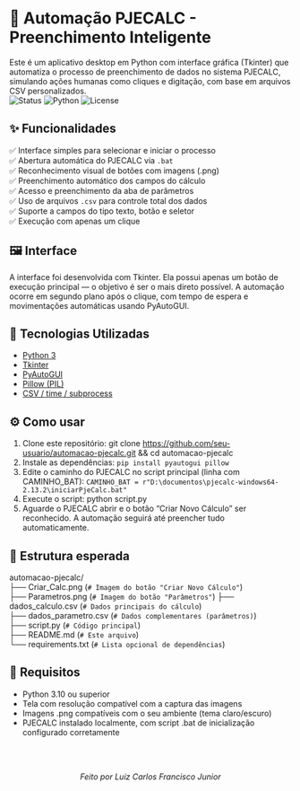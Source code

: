 # 🧾 Automação PJECALC - Preenchimento Inteligente  
Este é um aplicativo desktop em Python com interface gráfica (Tkinter) que automatiza o processo de preenchimento de dados no sistema PJECALC, simulando ações humanas como cliques e digitação, com base em arquivos CSV personalizados.  
![Status](https://img.shields.io/badge/status-em%20desenvolvimento-yellow) ![Python](https://img.shields.io/badge/python-3.10%2B-blue) ![License](https://img.shields.io/badge/license-Educacional-lightgrey)  
## ✨ Funcionalidades  
✅ Interface simples para selecionar e iniciar o processo  
✅ Abertura automática do PJECALC via `.bat`  
✅ Reconhecimento visual de botões com imagens (.png)  
✅ Preenchimento automático dos campos do cálculo  
✅ Acesso e preenchimento da aba de parâmetros  
✅ Uso de arquivos `.csv` para controle total dos dados  
✅ Suporte a campos do tipo texto, botão e seletor  
✅ Execução com apenas um clique  
## 🖼️ Interface  
A interface foi desenvolvida com Tkinter. Ela possui apenas um botão de execução principal — o objetivo é ser o mais direto possível. A automação ocorre em segundo plano após o clique, com tempo de espera e movimentações automáticas usando PyAutoGUI.  
## 🧪 Tecnologias Utilizadas  
- [Python 3](https://www.python.org/)  
- [Tkinter](https://docs.python.org/3/library/tkinter.html)  
- [PyAutoGUI](https://pyautogui.readthedocs.io/en/latest/)  
- [Pillow (PIL)](https://pillow.readthedocs.io/en/stable/)  
- [CSV / time / subprocess](https://docs.python.org/3/library/)  
## ⚙️ Como usar  
1. Clone este repositório: git clone https://github.com/seu-usuario/automacao-pjecalc.git && cd automacao-pjecalc  
2. Instale as dependências: `pip install pyautogui pillow`
3. Edite o caminho do PJECALC no script principal (linha com CAMINHO_BAT): `CAMINHO_BAT = r"D:\documentos\pjecalc-windows64-2.13.2\iniciarPjeCalc.bat"`
4. Execute o script: python script.py  
5. Aguarde o PJECALC abrir e o botão “Criar Novo Cálculo” ser reconhecido. A automação seguirá até preencher tudo automaticamente.  
## 📁 Estrutura esperada  
automacao-pjecalc/  
├── Criar_Calc.png             (`# Imagem do botão "Criar Novo Cálculo"`)  
├── Parametros.png             (`# Imagem do botão "Parâmetros"`)
├── dados_calculo.csv          (`# Dados principais do cálculo`)  
├── dados_parametro.csv        (`# Dados complementares (parâmetros)`)  
├── script.py                  (`# Código principal`)  
├── README.md                  (`# Este arquivo`)  
└── requirements.txt           (`# Lista opcional de dependências`)  

## 📌 Requisitos  
- Python 3.10 ou superior  
- Tela com resolução compatível com a captura das imagens  
- Imagens .png compatíveis com o seu ambiente (tema claro/escuro)  
- PJECALC instalado localmente, com script .bat de inicialização configurado corretamente


<br><br>
<p align="center"><em>Feito por Luiz Carlos Francisco Junior</em></p>


